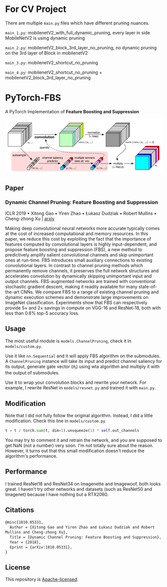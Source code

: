 # For CV Project

There are multiple `main.py` files which have different pruning nuances.

`main_1.py`: mobilenetV2_with_full_dynamic_pruning, every layer in side MobileNetV2 is using dynamic pruning

`main_2.py`: mobilenetV2_block_3rd_layer_no_pruning, no dynamic pruning on the 3rd layer of Block in mobilenetV2

`main_3.py`: mobilenetV2_shortcut_no_pruning

`main_4.py`: mobilenetV2_shortcut_no_pruning + mobilenetV2_block_3rd_layer_no_pruning


# PyTorch-FBS

A PyTorch Implementation of **Feature Boosting and Suppression**

![Figure 2](images/fbs.png)

## Paper

### Dynamic Channel Pruning: Feature Boosting and Suppression

ICLR 2019 • Xitong Gao • Yiren Zhao • Łukasz Dudziak • Robert Mullins • Cheng-zhong Xu | [arxiv](https://arxiv.org/abs/1810.05331)

Making deep convolutional neural networks more accurate typically comes at the cost of increased computational and memory resources. In this paper, we reduce this cost by exploiting the fact that the importance of features computed by convolutional layers is highly input-dependent, and propose feature boosting and suppression (FBS), a new method to predictively amplify salient convolutional channels and skip unimportant ones at run-time. FBS introduces small auxiliary connections to existing convolutional layers. In contrast to channel pruning methods which permanently remove channels, it preserves the full network structures and accelerates convolution by dynamically skipping unimportant input and output channels. FBS-augmented networks are trained with conventional stochastic gradient descent, making it readily available for many state-of-the-art CNNs. We compare FBS to a range of existing channel pruning and dynamic execution schemes and demonstrate large improvements on ImageNet classification. Experiments show that FBS can respectively provide 5× and 2× savings in compute on VGG-16 and ResNet-18, both with less than 0.6% top-5 accuracy loss.

## Usage

The most useful module is `models.ChannelPruning`, check it in `models/custom.py`. 

Use it like `nn.Sequential` and it will apply FBS algorithm on the submodules.  A `ChannelPruning` instance will take its input and predict channel saliency for its output, generate gate vector ($\pi_l$) using wta algorithm and multiply it with the output of submodules.

Use it to wrap your convolution blocks and rewrite your network. For example, I rewrite ResNet in `models/resnet.py` and trained it with `main.py`.

## Modification

Note that I did not fully follow the original algorithm. Instead, I did a little modification. Check this line in `models/custom.py`

``` python
t = t / torch.sum(t, dim=1).unsqueeze(1) * self.out_channels
```

You may try to comment it and retrain the network, and you are supposed to get NaN (not a number) very soon. I'm not totally sure about the reason. However, it turns out that this small modification doesn't reduce the algorithm's performance.

## Performance

I trained ResNet18 and ResNet34 on Imagenette and Imagewoof, both looks great. I haven't try other networks and datasets (such as ResNet50 and Imagenet) because I have nothing but a RTX2060.

## Citations

```
@misc{1810.05331,
  Author = {Xitong Gao and Yiren Zhao and Łukasz Dudziak and Robert Mullins and Cheng-zhong Xu},
  Title = {Dynamic Channel Pruning: Feature Boosting and Suppression},
  Year = {2018},
  Eprint = {arXiv:1810.05331},
}
```

## License

This repository is [Apache-licensed](LICENSE).